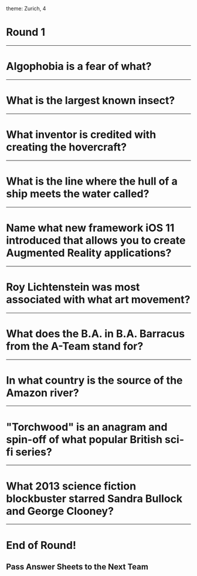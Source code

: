 theme: Zurich, 4

# Round 1

---

# Algophobia is a fear of what?

---

# What is the largest known insect?

---

# What inventor is credited with creating the hovercraft?

---

# What is the line where the hull of a ship meets the water called?

---

# Name what new framework iOS 11 introduced that allows you to create Augmented Reality applications?

---

# Roy Lichtenstein was most associated with what art movement?

---

# What does the B.A. in B.A. Barracus from the A-Team stand for?

---

# In what country is the source of the Amazon river?

---

# "Torchwood" is an anagram and spin-off of what popular British sci-fi series?

---

# What 2013 science fiction blockbuster starred Sandra Bullock and George Clooney?



---

# End of Round!

## Pass Answer Sheets to the Next Team

